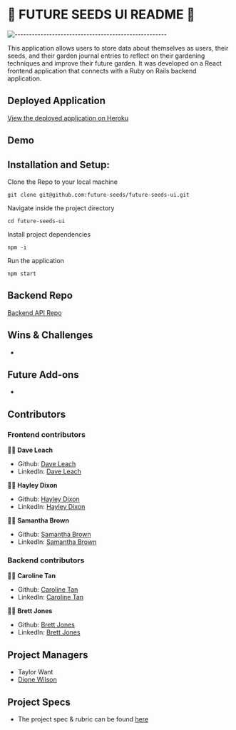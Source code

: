# 🥑 FUTURE SEEDS UI README 🍅

![-----------------------------------------------------](https://raw.githubusercontent.com/andreasbm/readme/master/assets/lines/rainbow.png)

This application allows users to store data about themselves as users, their seeds, and their garden journal entries to reflect on their gardening techniques and improve their future garden. It was developed on a React frontend application that connects with a Ruby on Rails backend application.

## Deployed Application
[View the deployed application on Heroku](https://future-seeds-ui.herokuapp.com/)

## Demo

## Installation and Setup:

Clone the Repo to your local machine

`git clone git@github.com:future-seeds/future-seeds-ui.git`

Navigate inside the project directory

`cd future-seeds-ui`

Install project dependencies

`npm -i`

Run the application

`npm start`

## Backend Repo
[Backend API Repo](https://github.com/future-seeds/future-seeds-api)

## Wins & Challenges
- 

## Future Add-ons
- 

## Contributors
### Frontend contributors
🧑‍🌾  **Dave Leach**
- Github: [Dave Leach](https://github.com/davidleach724)
- LinkedIn: [Dave Leach](https://www.linkedin.com/in/davidleach724/)

👩‍🌾  **Hayley Dixon**
- Github: [Hayley Dixon](https://github.com/hheyhhay)
- LinkedIn: [Hayley Dixon](https://www.linkedin.com/in/hayley-dixon/)

👩‍🌾  **Samantha Brown**
- Github: [Samantha Brown](https://github.com/Samantha-Brown)
- LinkedIn: [Samantha Brown](https://www.linkedin.com/in/samantha-brown-software-developer/)

### Backend contributors
👩‍🌾  **Caroline Tan**
- Github: [Caroline Tan](https://github.com/carolinectan)
- LinkedIn: [Caroline Tan](https://www.linkedin.com/in/carolinectan/)

🧑‍🌾  **Brett Jones**
- Github: [Brett Jones](https://github.com/Bhjones45)
- LinkedIn: [Brett Jones](https://www.linkedin.com/in/brett-h-jones/)

## Project Managers
- Taylor Want
- [Dione Wilson](https://github.com/dionew1)


## Project Specs
- The project spec & rubric can be found [here](https://mod4.turing.edu/projects/capstone/)
